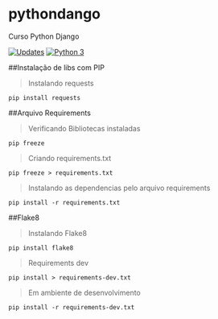 


# pythondango
Curso Python Django

[![Updates](https://pyup.io/repos/github/Aniro-Montenegro/pythondango/shield.svg)](https://pyup.io/repos/github/Aniro-Montenegro/pythondango/)
[![Python 3](https://pyup.io/repos/github/Aniro-Montenegro/pythondango/python-3-shield.svg)](https://pyup.io/repos/github/Aniro-Montenegro/pythondango/)



##Instalação de libs com PIP

> Instalando requests
````commandline
pip install requests
````


##Arquivo Requirements
>Verificando Bibliotecas instaladas
````commandline
pip freeze
````
>Criando requirements.txt

````commandline
pip freeze > requirements.txt
````

>Instalando as dependencias pelo arquivo requirements
````commandline
pip install -r requirements.txt
````

##Flake8

>Instalando Flake8
````commandline
pip install flake8
````

>Requirements  dev
 ````commandline
pip install > requirements-dev.txt 
````

> Em ambiente de desenvolvimento
````commandline
pip install -r requirements-dev.txt
````